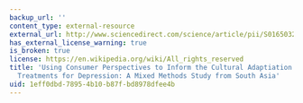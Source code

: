 ```yaml
---
backup_url: ''
content_type: external-resource
external_url: http://www.sciencedirect.com/science/article/pii/S0165032714001475
has_external_license_warning: true
is_broken: true
license: https://en.wikipedia.org/wiki/All_rights_reserved
title: 'Using Consumer Perspectives to Inform the Cultural Adaptiation of Psychological
  Treatments for Depression: A Mixed Methods Study from South Asia'
uid: 1eff0dbd-7895-4b10-b87f-bd8978dfee4b
---
```

